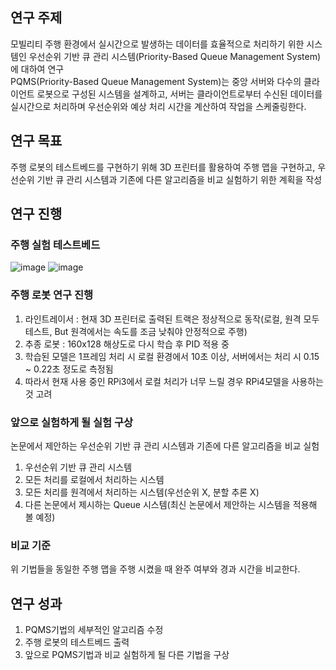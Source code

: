 ## 연구 주제
모빌리티 주행 환경에서 실시간으로 발생하는 데이터를 효율적으로 처리하기 위한 시스템인 우선순위 기반 큐 관리 시스템(Priority-Based Queue Management System)에 대하여 연구<br>
PQMS(Priority-Based Queue Management System)는 중앙 서버와 다수의 클라이언트 로봇으로 구성된 시스템을 설계하고, 
서버는 클라이언트로부터 수신된 데이터를 실시간으로 처리하며 우선순위와 예상 처리 시간을 계산하여 작업을 스케줄링한다.

## 연구 목표
주행 로봇의 테스트베드를 구현하기 위해 3D 프린터를 활용하여 주행 맵을 구현하고, 우선순위 기반 큐 관리 시스템과 기존에 다른 알고리즘을 비교 실험하기 위한 계획을 작성

## 연구 진행
### 주행 실험 테스트베드
![image](https://github.com/user-attachments/assets/596b3054-8d62-42a6-89fc-ec38db9bc1cb)
![image](https://github.com/user-attachments/assets/808312be-674a-432c-870e-2e64e81cb013)

### 주행 로봇 연구 진행
1. 라인트레이서 : 현재 3D 프린터로 출력된 트랙은 정상적으로 동작(로컬, 원격 모두 테스트, But 원격에서는 속도를 조금 낮춰야 안정적으로 주행)
2. 추종 로봇 : 160x128 해상도로 다시 학습 후 PID 적용 중
3. 학습된 모델은 1프레임 처리 시 로컬 환경에서 10초 이상, 서버에서는 처리 시 0.15 ~ 0.22초 정도로 측정됨
4. 따라서 현재 사용 중인 RPi3에서 로컬 처리가 너무 느릴 경우 RPi4모델을 사용하는 것 고려

### 앞으로 실험하게 될 실험 구상
논문에서 제안하는 우선순위 기반 큐 관리 시스템과 기존에 다른 알고리즘을 비교 실험
1. 우선순위 기반 큐 관리 시스템
2. 모든 처리를 로컬에서 처리하는 시스템
3. 모든 처리를 원격에서 처리하는 시스템(우선순위 X, 분할 추론 X)
4. 다른 논문에서 제시하는 Queue 시스템(최신 논문에서 제안하는 시스템을 적용해 볼 예정)

### 비교 기준
위 기법들을 동일한 주행 맵을 주행 시켰을 때 완주 여부와 경과 시간을 비교한다.

## 연구 성과
1. PQMS기법의 세부적인 알고리즘 수정
2. 주행 로봇의 테스트베드 출력
3. 앞으로 PQMS기법과 비교 실험하게 될 다른 기법을 구상
